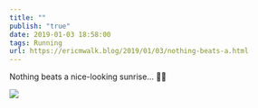 ```yaml
---
title: ""
publish: "true"
date: 2019-01-03 18:58:00
tags: Running
url: https://ericmwalk.blog/2019/01/03/nothing-beats-a.html
---
```


Nothing beats a nice-looking sunrise... 🏃‍♂️

![](https://ericmwalk.blog/uploads/2022/99f69f9432.jpg)